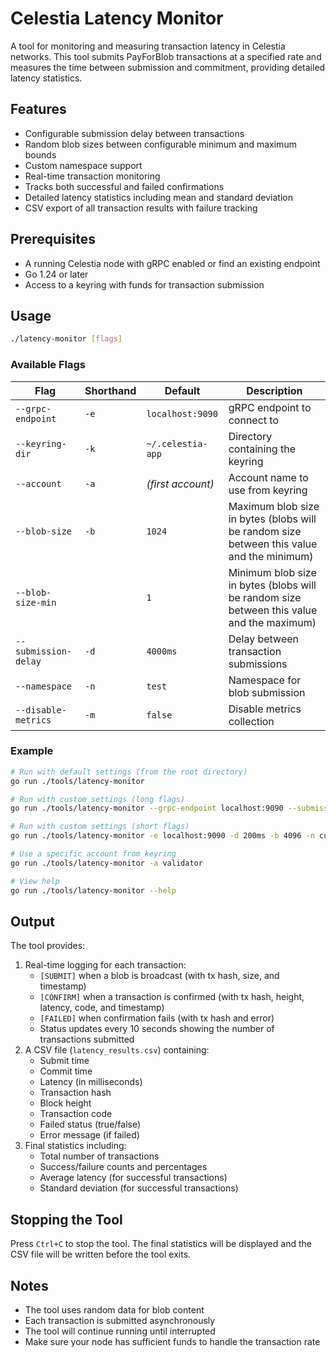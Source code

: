 # Celestia Latency Monitor

A tool for monitoring and measuring transaction latency in Celestia networks. This tool submits PayForBlob transactions at a specified rate and measures the time between submission and commitment, providing detailed latency statistics.

## Features

- Configurable submission delay between transactions
- Random blob sizes between configurable minimum and maximum bounds
- Custom namespace support
- Real-time transaction monitoring
- Tracks both successful and failed confirmations
- Detailed latency statistics including mean and standard deviation
- CSV export of all transaction results with failure tracking

## Prerequisites

- A running Celestia node with gRPC enabled or find an existing endpoint
- Go 1.24 or later
- Access to a keyring with funds for transaction submission

## Usage

```bash
./latency-monitor [flags]
```

### Available Flags

| Flag | Shorthand | Default | Description |
|------|-----------|---------|-------------|
| `--grpc-endpoint` | `-e` | `localhost:9090` | gRPC endpoint to connect to |
| `--keyring-dir` | `-k` | `~/.celestia-app` | Directory containing the keyring |
| `--account` | `-a` | _(first account)_ | Account name to use from keyring |
| `--blob-size` | `-b` | `1024` | Maximum blob size in bytes (blobs will be random size between this value and the minimum) |
| `--blob-size-min` |  | `1` | Minimum blob size in bytes (blobs will be random size between this value and the maximum) |
| `--submission-delay` | `-d` | `4000ms` | Delay between transaction submissions |
| `--namespace` | `-n` | `test` | Namespace for blob submission |
| `--disable-metrics` | `-m` | `false` | Disable metrics collection |

### Example

```bash
# Run with default settings (from the root directory)
go run ./tools/latency-monitor

# Run with custom settings (long flags)
go run ./tools/latency-monitor --grpc-endpoint localhost:9090 --submission-delay 200ms --blob-size 4096 --blob-size-min 1024 --namespace custom

# Run with custom settings (short flags)
go run ./tools/latency-monitor -e localhost:9090 -d 200ms -b 4096 -n custom

# Use a specific account from keyring
go run ./tools/latency-monitor -a validator

# View help
go run ./tools/latency-monitor --help
```

## Output

The tool provides:

1. Real-time logging for each transaction:
   - `[SUBMIT]` when a blob is broadcast (with tx hash, size, and timestamp)
   - `[CONFIRM]` when a transaction is confirmed (with tx hash, height, latency, code, and timestamp)
   - `[FAILED]` when confirmation fails (with tx hash and error)
   - Status updates every 10 seconds showing the number of transactions submitted
2. A CSV file (`latency_results.csv`) containing:
   - Submit time
   - Commit time
   - Latency (in milliseconds)
   - Transaction hash
   - Block height
   - Transaction code
   - Failed status (true/false)
   - Error message (if failed)
3. Final statistics including:
   - Total number of transactions
   - Success/failure counts and percentages
   - Average latency (for successful transactions)
   - Standard deviation (for successful transactions)

## Stopping the Tool

Press `Ctrl+C` to stop the tool. The final statistics will be displayed and the CSV file will be written before the tool exits.

## Notes

- The tool uses random data for blob content
- Each transaction is submitted asynchronously
- The tool will continue running until interrupted
- Make sure your node has sufficient funds to handle the transaction rate

